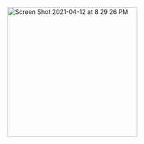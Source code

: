 <img width="297" alt="Screen Shot 2021-04-12 at 8 29 26 PM" src="https://user-images.githubusercontent.com/81997058/114479573-ca07a900-9bce-11eb-960d-45ef60e7b9d1.png">
